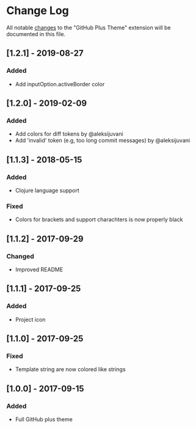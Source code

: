 # Change Log
All notable [changes](http://keepachangelog.com) to the "GitHub Plus Theme" extension will be documented in this file.

## [1.2.1] - 2019-08-27
### Added
- Add inputOption.activeBorder color

## [1.2.0] - 2019-02-09
### Added
- Add colors for diff tokens by @aleksijuvani
- Add 'invalid' token (e.g, too long commit messages) by @aleksijuvani

## [1.1.3] - 2018-05-15
### Added
- Clojure language support
### Fixed
- Colors for brackets and support charachters is now properly black

## [1.1.2] - 2017-09-29
### Changed
- Improved README

## [1.1.1] - 2017-09-25
### Added
- Project icon

## [1.1.0] - 2017-09-25
### Fixed
- Template string are now colored like strings

## [1.0.0] - 2017-09-15
### Added
- Full GitHub plus theme
